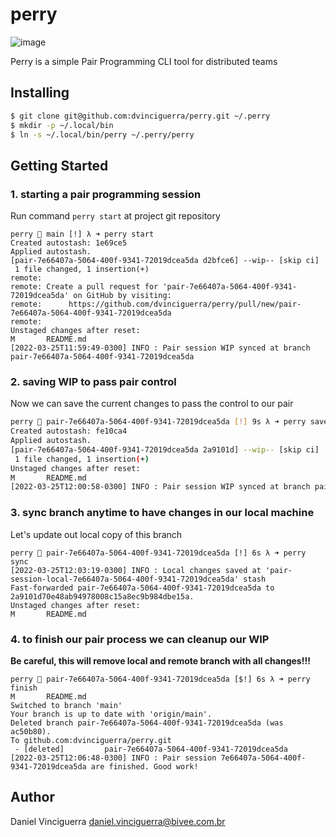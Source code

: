 # perry

![image](https://user-images.githubusercontent.com/114177/160144856-ea453086-63cc-4c49-bb70-a4a9e6e0d302.png)

Perry is a simple Pair Programming CLI tool for distributed teams

## Installing

```sh
$ git clone git@github.com:dvinciguerra/perry.git ~/.perry
$ mkdir -p ~/.local/bin
$ ln -s ~/.local/bin/perry ~/.perry/perry
```

## Getting Started

### 1. starting a pair programming session

Run command `perry start` at project git repository

```
perry  main [!] λ ➜ perry start
Created autostash: 1e69ce5
Applied autostash.
[pair-7e66407a-5064-400f-9341-72019dcea5da d2bfce6] --wip-- [skip ci]
 1 file changed, 1 insertion(+)
remote:
remote: Create a pull request for 'pair-7e66407a-5064-400f-9341-72019dcea5da' on GitHub by visiting:
remote:      https://github.com/dvinciguerra/perry/pull/new/pair-7e66407a-5064-400f-9341-72019dcea5da
remote:
Unstaged changes after reset:
M       README.md
[2022-03-25T11:59:49-0300] INFO : Pair session WIP synced at branch pair-7e66407a-5064-400f-9341-72019dcea5da
```

### 2. saving WIP to pass pair control

Now we can save the current changes to pass the control to our pair

```sh
perry  pair-7e66407a-5064-400f-9341-72019dcea5da [!] 9s λ ➜ perry save
Created autostash: fe10ca4
Applied autostash.
[pair-7e66407a-5064-400f-9341-72019dcea5da 2a9101d] --wip-- [skip ci]
 1 file changed, 1 insertion(+)
Unstaged changes after reset:
M       README.md
[2022-03-25T12:00:58-0300] INFO : Pair session WIP synced at branch pair-7e66407a-5064-400f-9341-72019dcea5da
```

### 3. sync branch anytime to have changes in our local machine

Let's update out local copy of this branch

```
perry  pair-7e66407a-5064-400f-9341-72019dcea5da [!] 6s λ ➜ perry sync
[2022-03-25T12:03:19-0300] INFO : Local changes saved at 'pair-session-local-7e66407a-5064-400f-9341-72019dcea5da' stash
Fast-forwarded pair-7e66407a-5064-400f-9341-72019dcea5da to 2a9101d70e48ab94978008c15a8ec9b984dbe15a.
Unstaged changes after reset:
M       README.md
```

### 4. to finish our pair process we can cleanup our WIP

**Be careful, this will remove local and remote branch with all changes!!!**

```
perry  pair-7e66407a-5064-400f-9341-72019dcea5da [$!] 6s λ ➜ perry finish
M       README.md
Switched to branch 'main'
Your branch is up to date with 'origin/main'.
Deleted branch pair-7e66407a-5064-400f-9341-72019dcea5da (was ac50b80).
To github.com:dvinciguerra/perry.git
 - [deleted]         pair-7e66407a-5064-400f-9341-72019dcea5da
[2022-03-25T12:06:48-0300] INFO : Pair session 7e66407a-5064-400f-9341-72019dcea5da are finished. Good work!
```

## Author

Daniel Vinciguerra <daniel.vinciguerra@bivee.com.br>
